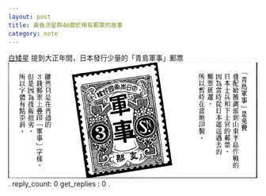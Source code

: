 ```yaml
---
layout: post
title: 黃昏流星群46關於稀有郵票的故事
category: note
---
```

[白矮星](https://tw.manhuagui.com/comic/1266/341805.html#p=65) 提到大正年間，日本發行少量的「青島軍事」郵票
![Screenshot from 2018-12-02 02-06-12.png](/assets/img/upload/7fbc97bbb06c162a8b98cef94f04a8a5.png)
.
reply_count: 0
get_replies : 0
.
